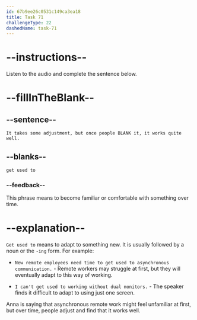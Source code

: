 ```yaml
---
id: 67b9ee26c0531c149ca3ea18
title: Task 71
challengeType: 22
dashedName: task-71
---
```


<!-- (Audio) Anna: It takes some adjustment, but once people get used to it, it works quite well. -->

# --instructions--

Listen to the audio and complete the sentence below.

# --fillInTheBlank--

## --sentence--

`It takes some adjustment, but once people BLANK it, it works quite well.`

## --blanks--

`get used to`

### --feedback--

This phrase means to become familiar or comfortable with something over time.

# --explanation--

`Get used to` means to adapt to something new. It is usually followed by a noun or the `-ing` form. For example:

- `New remote employees need time to get used to asynchronous communication.` - Remote workers may struggle at first, but they will eventually adapt to this way of working.

- `I can't get used to working without dual monitors.` - The speaker finds it difficult to adapt to using just one screen.

Anna is saying that asynchronous remote work might feel unfamiliar at first, but over time, people adjust and find that it works well.
